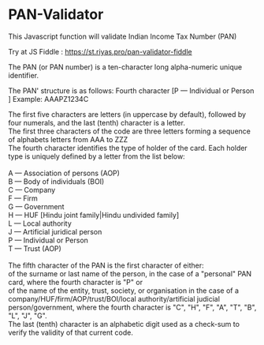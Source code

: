 # PAN-Validator
This Javascript function will validate Indian Income Tax Number (PAN)


Try at JS Fiddle : https://st.riyas.pro/pan-validator-fiddle

The PAN (or PAN number) is a ten-character long alpha-numeric unique identifier.

The PAN' structure is as follows: Fourth character [P — Individual or Person ] Example: AAAPZ1234C

The first five characters are letters (in uppercase by default), followed by four numerals, and the last (tenth) character is a letter. <br>
The first three characters of the code are three letters forming a sequence of alphabets letters from AAA to ZZZ<br>
The fourth character identifies the type of holder of the card. Each holder type is uniquely defined by a letter from the list below:<br><br>
A — Association of persons (AOP)<br>
B — Body of individuals (BOI)<br>
C — Company<br>
F — Firm<br>
G — Government<br>
H — HUF [Hindu joint family|Hindu undivided family]<br>
L — Local authority<br>
J — Artificial juridical person<br>
P — Individual or Person<br>
T — Trust (AOP)<br><br>
The fifth character of the PAN is the first character of either:<br>
of the surname or last name of the person, in the case of a "personal" PAN card, where the fourth character is "P" or<br>
of the name of the entity, trust, society, or organisation in the case of a company/HUF/firm/AOP/trust/BOI/local authority/artificial judicial person/government, where the fourth character is "C", "H", "F", "A", "T", "B", "L", "J", "G".<br>
The last (tenth) character is an alphabetic digit used as a check-sum to verify the validity of that current code.<br>
